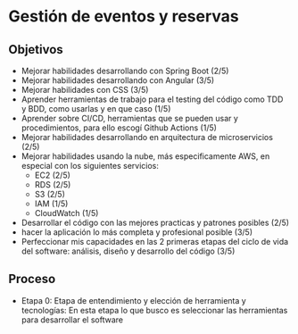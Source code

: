 # Gestión de eventos y reservas

## Objetivos

* Mejorar habilidades desarrollando con Spring Boot (2/5)
* Mejorar habilidades desarrollando con Angular (3/5)
* Mejorar habilidades con CSS (3/5)
* Aprender herramientas de trabajo para el testing del código como TDD y BDD, como usarlas y en que caso (1/5)
* Aprender sobre CI/CD, herramientas que se pueden usar y procedimientos, para ello escogí Github Actions (1/5)
* Mejorar habilidades desarrollando en arquitectura de microservicios (2/5)
* Mejorar habilidades usando la nube, más especificamente AWS, en especial con los siguientes servicios:
  * EC2 (2/5)
  * RDS (2/5)
  * S3 (2/5)
  * IAM (1/5)
  * CloudWatch (1/5)
* Desarrollar el código con las mejores practicas y patrones posibles (2/5)
* hacer la aplicación lo más completa y profesional posible (3/5)
* Perfeccionar mis capacidades en las 2 primeras etapas del ciclo de vida del software: análisis, diseño y desarrollo del código (3/5)

## Proceso

* Etapa 0: Etapa de entendimiento y elección de herramienta y tecnologías: En esta etapa lo que busco es seleccionar las herramientas para desarrollar el software

